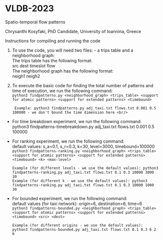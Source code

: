 # VLDB-2023
Spatio-temporal flow patterns

Chrysanthi Kosyfaki, PhD Candidate, University of Ioannina, Greece

Instructions for compiling and running the code
1. To use the code, you will need two files: - a trips table and a neighborhood graph: <br/>
The trips table has the following format: <br/>
  src dest timeslot flow <br/>
The neighborhood graph has the following format:<br/>
 neigh1 neigh2<br/>

2. To execute the basic code for finding the total number of patterns and time of execution, we run the following command: <br/>
        ```python3 findpatterns.py <neighborhood_graph> <trips_table> <support for atomic patterns> <support for extended patterns> <timebound>``` <br/>
  
        Example: python3 findpatterns.py adj_taxi.txt flows.txt 0.001 0.5 100000 - we don't bound the time dimension here <br/>
  
  - For time breakdown experiment, we run the following command: <br/>
       python3 findpatterns-timebreakdown.py adj_taxi.txt flows.txt 0.001 0.5 100000
  
  - For ranking experiment, we run the following command: <br/>
      default values: s_a=0.1, s_r=0.3, k=30, level=3000, timebound=100000 <br/>
      ```python3 findpatterns-ranking.py <neighborhood_graph> <trips_table> <support for atomic patterns> <support for extended patterns> <timebound> <k> <max-level>``` <br/>
      
        Example (for different levels - we use the default values): python3 findpatterns-ranking.py adj_taxi.txt flows.txt 0.1 0.3 10000 3000 10
        Example (for different k - we use the default values): python3 findpatterns-ranking.py adj_taxi.txt flows.txt 0.1 0.3 10000 1000 30
        
 - For bounded experiment, we run the following command: <br/>
      default values (for taxi network): origin=6, destination=6, time=6 <br/>
      ```python3 findpatterns-bounded.py <neighborhood_graph> <trips_table> <support for atomic patterns> <support for extended patterns> <timebound> <src> <dest>``` <br/>
        
       Example (for different origins - we use the default values): python3 findpatterns-bounded.py adj_taxi.txt flows.txt 0.1 0.3 6 2 6
       

 


